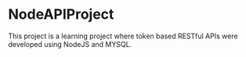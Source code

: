 # NodeAPIProject

This project is a learning project where token based RESTful APIs were developed using NodeJS and MYSQL.
